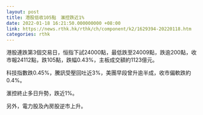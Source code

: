 ```yaml
---
layout: post
title: 港股低收105點　滙控跌近1%
date: 2022-01-18 16:21:50.000000000 +08:00
link: https://news.rthk.hk/rthk/ch/component/k2/1629394-20220118.htm
categories: rthk
---
```


港股連跌第3個交易日，恒指下試24000點，最低跌至24009點，跌逾200點，收市報24112點，跌105點，跌幅0.43%，主板成交額約1123億元。

科技指數跌0.45%，騰訊受壓回吐近3%，美團早段曾升逾半成，收市偏軟跌約0.4%。

滙控終止多日升勢，跌近1%。

另外，電力股及內房股逆市上升。
